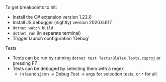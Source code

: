 To get breakpoints to hit:
- Install the C# extension version 1.22.0
- Install JS debugger (nightly) version 2020.6.617
- `dotnet watch build`
- `dotnet run` (in separate terminal)
- Trigger launch configuration 'Debug'

Tests
- Tests can be run by running `dotnet test Tests/BlaTeX.Tests.csproj` or pressing F7
- Tests can be debuged by selecting them with a regex 
  - in launch.json -> Debug Test -> args for selection tests, or `*` for all
